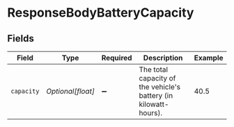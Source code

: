 # ResponseBodyBatteryCapacity


## Fields

| Field                                                            | Type                                                             | Required                                                         | Description                                                      | Example                                                          |
| ---------------------------------------------------------------- | ---------------------------------------------------------------- | ---------------------------------------------------------------- | ---------------------------------------------------------------- | ---------------------------------------------------------------- |
| `capacity`                                                       | *Optional[float]*                                                | :heavy_minus_sign:                                               | The total capacity of the vehicle's battery (in kilowatt-hours). | 40.5                                                             |